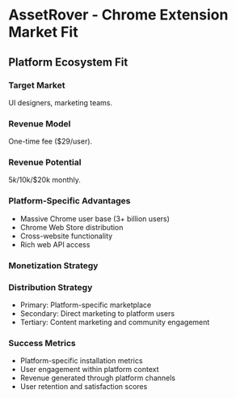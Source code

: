 # AssetRover - Chrome Extension Market Fit

## Platform Ecosystem Fit

### Target Market
UI designers, marketing teams.

### Revenue Model
One-time fee ($29/user).

### Revenue Potential
$5k/$10k/$20k monthly.

### Platform-Specific Advantages
- Massive Chrome user base (3+ billion users)
- Chrome Web Store distribution
- Cross-website functionality
- Rich web API access

### Monetization Strategy


### Distribution Strategy
- Primary: Platform-specific marketplace
- Secondary: Direct marketing to platform users
- Tertiary: Content marketing and community engagement

### Success Metrics
- Platform-specific installation metrics
- User engagement within platform context
- Revenue generated through platform channels
- User retention and satisfaction scores
